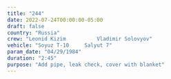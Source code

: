```yaml
---
title: "244"
date: 2022-07-24T00:00:00-05:00
draft: false
country: "Russia"
crew: "Leonid Kizim          Vladimir Solovyov"
vehicle: "Soyuz T-10     Salyut 7"
param_date: "04/29/1984"
duration: "2:45"
purpose: "Add pipe, leak check, cover with blanket"
---
```

